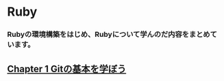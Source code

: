 # Ruby

### Rubyの環境構築をはじめ、Rubyについて学んのだ内容をまとめています。

## [Chapter 1 Gitの基本を学ぼう](https://github.com/YSWEngineer/git-github/blob/main/chapter1.md)
